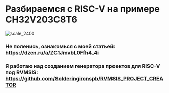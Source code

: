 # Разбираемся с RISC-V на примере CH32V203C8T6
![scale_2400](https://user-images.githubusercontent.com/68805120/230784277-3a4ee9e2-75bd-4f58-9c26-c1b52940a277.jpg)
### Не поленись, ознакомься с моей статьей: https://dzen.ru/a/ZC1JmvbL0Ffh4_4i
### Я работаю над созданием генератора проектов для RISC-V под RVMSIS: https://github.com/Solderingironspb/RVMSIS_PROJECT_CREATOR
